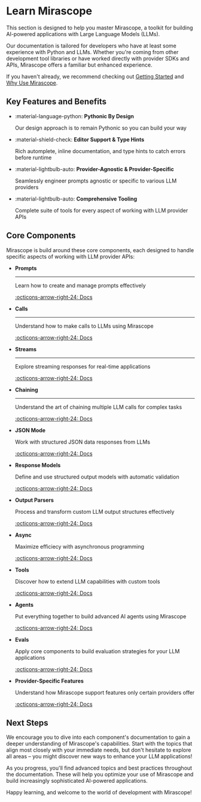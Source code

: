 # Learn Mirascope

This section is designed to help you master Mirascope, a toolkit for building AI-powered applications with Large Language Models (LLMs).

Our documentation is tailored for developers who have at least some experience with Python and LLMs. Whether you're coming from other development tool libraries or have worked directly with provider SDKs and APIs, Mirascope offers a familiar but enhanced experience.

If you haven't already, we recommend checking out [Getting Started](../index.md) and [Why Use Mirascope](../WHY.md).

## Key Features and Benefits

<div class="grid cards" markdown>

- :material-language-python: __Pythonic By Design__

    Our design approach is to remain Pythonic so you can build your way

- :material-shield-check: __Editor Support & Type Hints__

    Rich automplete, inline documentation, and type hints to catch errors before runtime

- :material-lightbulb-auto: __Provider-Agnostic & Provider-Specific__

    Seamlessly engineer prompts agnostic or specific to various LLM providers

- :material-lightbulb-auto: __Comprehensive Tooling__

    Complete suite of tools for every aspect of working with LLM provider APIs

</div>

## Core Components

Mirascope is build around these core components, each designed to handle specific aspects of working with LLM provider APIs:

<div class="grid cards" markdown>

-   __Prompts__

    ---

    Learn how to create and manage prompts effectively

    [:octicons-arrow-right-24: Docs](./prompts.md)

-   __Calls__

    ---

    Understand how to make calls to LLMs using Mirascope

    [:octicons-arrow-right-24: Docs](./calls.md)

-   __Streams__

    ---

    Explore streaming responses for real-time applications

    [:octicons-arrow-right-24: Docs](./streams.md)

-   __Chaining__

    ---

    Understand the art of chaining multiple LLM calls for complex tasks

    [:octicons-arrow-right-24: Docs](./chaining.md)

-   __JSON Mode__

    Work with structured JSON data responses from LLMs

    [:octicons-arrow-right-24: Docs](./json_mode.md)

-   __Response Models__

    Define and use structured output models with automatic validation

    [:octicons-arrow-right-24: Docs](./response_models.md)

-   __Output Parsers__

    Process and transform custom LLM output structures effectively

    [:octicons-arrow-right-24: Docs](./output_parsers.md)

-   __Async__

    Maximize efficiecy with asynchronous programming

    [:octicons-arrow-right-24: Docs](./async.md)

-   __Tools__

    Discover how to extend LLM capabilities with custom tools

    [:octicons-arrow-right-24: Docs](./tools.md)

-   __Agents__

    Put everything together to build advanced AI agents using Mirascope

    [:octicons-arrow-right-24: Docs](./agents.md)

-   __Evals__

    Apply core components to build evaluation strategies for your LLM applications

    [:octicons-arrow-right-24: Docs](./evals.md)

-   __Provider-Specific Features__

    Understand how Mirascope support features only certain providers offer

    [:octicons-arrow-right-24: Docs](./provider_specific_features.md)

</div>

## Next Steps

We encourage you to dive into each component's documentation to gain a deeper understanding of Mirascope's capabilities. Start with the topics that align most closely with your immediate needs, but don't hesitate to explore all areas – you might discover new ways to enhance your LLM applications!

As you progress, you'll find advanced topics and best practices throughout the documentation. These will help you optimize your use of Mirascope and build increasingly sophisticated AI-powered applications.

Happy learning, and welcome to the world of development with Mirascope!
